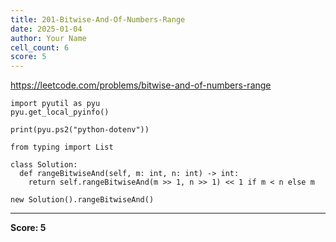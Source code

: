 ```yaml
---
title: 201-Bitwise-And-Of-Numbers-Range
date: 2025-01-04
author: Your Name
cell_count: 6
score: 5
---
```


https://leetcode.com/problems/bitwise-and-of-numbers-range


```
import pyutil as pyu
pyu.get_local_pyinfo()
```


```
print(pyu.ps2("python-dotenv"))
```


```
from typing import List
```


```
class Solution:
  def rangeBitwiseAnd(self, m: int, n: int) -> int:
    return self.rangeBitwiseAnd(m >> 1, n >> 1) << 1 if m < n else m
```


```
new Solution().rangeBitwiseAnd()
```


---
**Score: 5**